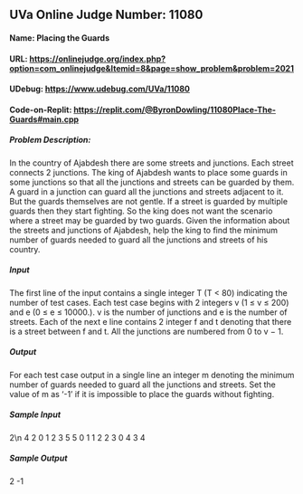## UVa Online Judge Number: 11080
#### Name: Placing the Guards
#### URL: https://onlinejudge.org/index.php?option=com_onlinejudge&Itemid=8&page=show_problem&problem=2021
#### UDebug: https://www.udebug.com/UVa/11080
#### Code-on-Replit: https://replit.com/@ByronDowling/11080Place-The-Guards#main.cpp

##### Problem Description:
In the country of Ajabdesh there are some streets and junctions. Each street connects 2 junctions. The king of Ajabdesh
wants to place some guards in some junctions so that all the
junctions and streets can be guarded by them. A guard in
a junction can guard all the junctions and streets adjacent
to it. But the guards themselves are not gentle. If a street
is guarded by multiple guards then they start fighting. So
the king does not want the scenario where a street may be
guarded by two guards. Given the information about the
streets and junctions of Ajabdesh, help the king to find the
minimum number of guards needed to guard all the junctions
and streets of his country.

##### Input
The first line of the input contains a single integer T (T < 80) indicating the number of test cases.
Each test case begins with 2 integers v (1 ≤ v ≤ 200) and e (0 ≤ e ≤ 10000.). v is the number of
junctions and e is the number of streets. Each of the next e line contains 2 integer f and t denoting
that there is a street between f and t. All the junctions are numbered from 0 to v − 1.

##### Output
For each test case output in a single line an integer m denoting the minimum number of guards needed
to guard all the junctions and streets. Set the value of m as ‘-1’ if it is impossible to place the guards
without fighting.

##### Sample Input
2\n
4 2
0 1
2 3
5 5
0 1
1 2
2 3
0 4
3 4

##### Sample Output
2
-1
